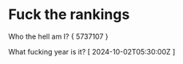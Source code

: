 # Fuck the rankings

Who the hell am I?
{ 5737107 }

What fucking year is it?
[ 2024-10-02T05:30:00Z ]

